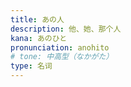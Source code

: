 ```yaml
---
title: あの人
description: 他、她、那个人
kana: あのひと
pronunciation: anohito
# tone: 中高型（なかがた）
type: 名词
---
```

